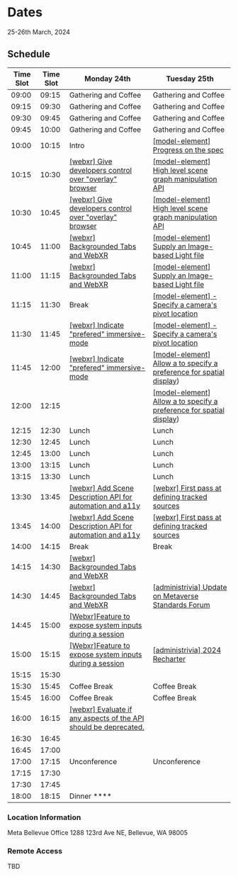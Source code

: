 # Dates
25-26th March, 2024

## Schedule

| Time Slot | Time Slot | Monday 24th                                                                                                                                      | Tuesday 25th                                                                                                                                    |
| --------- | --------- | ------------------------------------------------------------------------------------------------------------------------------------------------ | ---------------------------------------------------------------------------------------------------------------------------------------------    |
| 09:00     | 09:15     | Gathering and Coffee                                                                                                                             | Gathering and Coffee                                                                                                                            |
| 09:15     | 09:30     | Gathering and Coffee                                                                                                                             | Gathering and Coffee                                                                                                                            |
| 09:30     | 09:45     | Gathering and Coffee                                                                                                                             | Gathering and Coffee                                                                                                                            |
| 09:45     | 10:00     | Gathering and Coffee                                                                                                                             | Gathering and Coffee                                                                                                                            |
| 10:00     | 10:15     | Intro                                                                                                                                            | [[model-element] Progress on the spec](https://github.com/immersive-web/model-element/issues/78)                                                                                                                                      |
| 10:15     | 10:30     | [[webxr] Give developers control over "overlay" browser](https://github.com/immersive-web/webxr-gamepads-module/issues/58)                       | [[model-element] High level scene graph manipulation API](https://github.com/immersive-web/model-element/issues/65)                                                                                  |
| 10:30     | 10:45     | [[webxr] Give developers control over "overlay" browser](https://github.com/immersive-web/webxr-gamepads-module/issues/58)                       | [[model-element] High level scene graph manipulation API](https://github.com/immersive-web/model-element/issues/65)                             |
| 10:45     | 11:00     | [[webxr] Backgrounded Tabs and WebXR](https://github.com/immersive-web/webxr/issues/1364)                             | [[model-element] Supply an Image-based Light file](https://github.com/immersive-web/model-element/issues/71)                                                                                             |
| 11:00     | 11:15     | [[webxr] Backgrounded Tabs and WebXR](https://github.com/immersive-web/webxr/issues/1364)                             | [[model-element] Supply an Image-based Light file](https://github.com/immersive-web/model-element/issues/71)                                                                                                 |
| 11:15     | 11:30     | Break                                                                                                                 | [[model-element] - Specify a camera's pivot location](https://github.com/immersive-web/model-element/issues/72)                                                            |
| 11:30     | 11:45     | [[webxr] Indicate "prefered" immersive-mode](https://github.com/immersive-web/webxr/issues/1360)                      | [[model-element] - Specify a camera's pivot location](https://github.com/immersive-web/model-element/issues/72)                                                            |
| 11:45     | 12:00     | [[webxr] Indicate "prefered" immersive-mode](https://github.com/immersive-web/webxr/issues/1360)                                                                                                                                                                                                    | [[model-element] Allow a <model> to specify a preference for spatial display](https://github.com/immersive-web/model-element/issues/76))                                 |
| 12:00     | 12:15     |                                                                      | [[model-element] Allow a <model> to specify a preference for spatial display](https://github.com/immersive-web/model-element/issues/76))            |
| 12:15     | 12:30     | Lunch                                                                                                                                            | Lunch                                                                                                                                           |
| 12:30     | 12:45     | Lunch                                                                                                                                            | Lunch                                                                                                                                           |
| 12:45     | 13:00     | Lunch                                                                                                                                            | Lunch                                                                                                                                           |
| 13:00     | 13:15     | Lunch                                                                                                                                            | Lunch                                                                                                                                           |
| 13:15     | 13:30     | Lunch                                                                                                                                            | Lunch                                                                                                                                           |
| 13:30     | 13:45     | [[webxr] Add Scene Description API for automation and a11y](https://github.com/immersive-web/webxr/issues/1363)       | [[webxr] First pass at defining tracked sources](https://github.com/immersive-web/webxr/pull/1361)
| 13:45     | 14:00     | [[webxr] Add Scene Description API for automation and a11y](https://github.com/immersive-web/webxr/issues/1363)       | [[webxr] First pass at defining tracked sources](https://github.com/immersive-web/webxr/pull/1361)                                                                     |
| 14:00     | 14:15     | Break                                                                                                                 |   Break                                                                                                                                                                     |
| 14:15     | 14:30     | [[webxr] Backgrounded Tabs and WebXR](https://github.com/immersive-web/webxr/issues/1364)                             |                          |
| 14:30     | 14:45     | [[webxr] Backgrounded Tabs and WebXR](https://github.com/immersive-web/webxr/issues/1364)                             | [[administrivia] Update on Metaverse Standards Forum ](https://github.com/immersive-web/administrivia/issues/206)                                                          |
| 14:45     | 15:00     | [[Webxr]Feature to expose system inputs during a session](https://github.com/immersive-web/webxr/issues/1366)         |                          |
| 15:00     | 15:15     | [[Webxr]Feature to expose system inputs during a session](https://github.com/immersive-web/webxr/issues/1366)         |  [[administrivia] 2024 Recharter](https://github.com/immersive-web/administrivia/issues/204)                          |
| 15:15     | 15:30     | []()                                                                                                                  |                          |
| 15:30     | 15:45     | Coffee Break                                                                                                          | Coffee Break             |
| 15:45     | 16:00     | Coffee Break                                                                                                          | Coffee Break             |
| 16:00     | 16:15     | [[webxr] Evaluate if any aspects of the API should be deprecated.](https://github.com/immersive-web/webxr/issues/1341)|                                                                          |                          |[]()                      |
| 16:30     | 16:45     |                                                                                                                       | []()                     |
| 16:45     | 17:00     |                                                                                                                       | []()                     |
| 17:00     | 17:15     |     Unconference                                                                                                      | Unconference             |
| 17:15     | 17:30     | []()                                                                                                                  |[]()                      |
| 17:30     | 17:45     |    ||                                                                                                                 |                          | Dinner                                                                                                                                          |
| 18:00     | 18:15     | Dinner                ****

### Location Information

Meta Bellevue Office
1288 123rd Ave NE, Bellevue, WA 98005

### Remote Access
TBD
